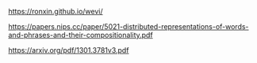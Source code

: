 https://ronxin.github.io/wevi/

https://papers.nips.cc/paper/5021-distributed-representations-of-words-and-phrases-and-their-compositionality.pdf

https://arxiv.org/pdf/1301.3781v3.pdf

